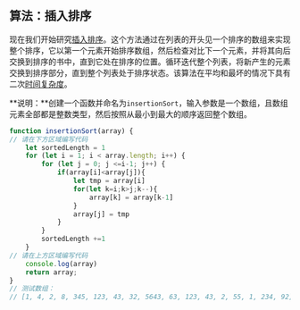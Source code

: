 ## 算法：插入排序

现在我们开始研究[插入排序](https://baike.baidu.com/item/插入排序)。这个方法通过在列表的开头见一个排序的数组来实现整个排序，它以第一个元素开始排序数组，然后检查对比下一个元素，并将其向后交换到排序的书中，直到它处在排序的位置。循环迭代整个列表，将新产生的元素交换到排序部分，直到整个列表处于排序状态。该算法在平均和最坏的情况下具有二次[时间复杂度](https://baike.baidu.com/item/时间复杂度)。

**说明：**创建一个函数并命名为`insertionSort`，输入参数是一个数组，且数组元素全部都是整数类型，然后按照从最小到最大的顺序返回整个数组。

```javascript
function insertionSort(array) {
// 请在下方区域编写代码
    let sortedLength = 1
    for (let i = 1; i < array.length; i++) {
        for (let j = 0; j <=i-1; j++) {
            if(array[i]<array[j]){
                let tmp = array[i]
                for(let k=i;k>j;k--){
                    array[k] = array[k-1]
                }
                array[j] = tmp
            }
        }
        sortedLength +=1
    }
// 请在上方区域编写代码
    console.log(array)
    return array;
}
// 测试数组：
// [1, 4, 2, 8, 345, 123, 43, 32, 5643, 63, 123, 43, 2, 55, 1, 234, 92]
```

